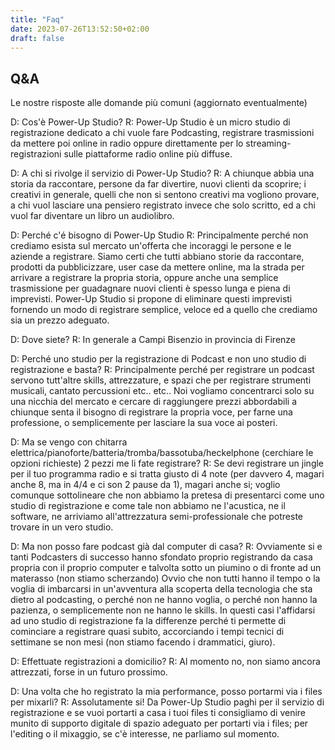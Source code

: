 ```yaml
---
title: "Faq"
date: 2023-07-26T13:52:50+02:00
draft: false
---
```


## Q&A

Le nostre risposte alle domande più comuni (aggiornato eventualmente)

D: Cos'è Power-Up Studio?
R: Power-Up Studio è un micro studio di registrazione dedicato a chi vuole fare Podcasting, registrare trasmissioni da mettere poi online in radio oppure direttamente per lo streaming-registrazioni sulle piattaforme radio online più diffuse.

D: A chi si rivolge il servizio di Power-Up Studio?
R: A chiunque abbia una storia da raccontare, persone da far divertire, nuovi clienti da scoprire; i creativi in generale, quelli che non si sentono creativi ma vogliono provare, a chi vuol lasciare una pensiero registrato invece che solo scritto, ed a chi vuol far diventare un libro un audiolibro.

D: Perché c'é bisogno di Power-Up Studio
R: Principalmente perché non crediamo esista sul mercato un'offerta che incoraggi le persone e le aziende a registrare. 
Siamo certi che tutti abbiano storie da raccontare, prodotti da pubblicizzare, user case da mettere online, ma la strada per arrivare a registrare la propria storia, oppure anche una semplice trasmissione per guadagnare nuovi clienti è spesso lunga e piena di imprevisti.
Power-Up Studio si propone di eliminare questi imprevisti fornendo un modo di registrare semplice, veloce ed a quello che crediamo sia un prezzo adeguato.

D: Dove siete?
R: In generale a Campi Bisenzio in provincia di Firenze

D: Perché uno studio per la registrazione di Podcast e non uno studio di registrazione e basta?
R: Principalmente perché per registrare un podcast servono tutt'altre skills, attrezzature, e  spazi che per registrare strumenti musicali, cantato percussioni etc.. etc.. 
Noi vogliamo concentrarci solo su una nicchia del mercato e cercare di raggiungere prezzi abbordabili a chiunque senta il bisogno di registrare la propria voce, per farne una professione, o semplicemente per lasciare la sua voce ai posteri.

D: Ma se vengo con chitarra elettrica/pianoforte/batteria/tromba/bassotuba/heckelphone (cerchiare le opzioni richieste) 2 pezzi me li fate registrare?
R: Se devi registrare un jingle per il tuo programma radio e si tratta giusto di 4 note (per davvero 4, magari anche 8, ma in 4/4 e ci son 2 pause da 1), magari anche si; voglio comunque sottolineare che non abbiamo la pretesa di presentarci come uno studio di registrazione e come tale non abbiamo ne l'acustica, ne il software, ne arriviamo all'attrezzatura semi-professionale che potreste trovare in un vero studio.

D: Ma non posso fare podcast già dal computer di casa?
R: Ovviamente si e tanti Podcasters di successo hanno sfondato proprio registrando da casa propria con il proprio computer e talvolta sotto un piumino o di fronte ad un materasso (non stiamo scherzando)
Ovvio che non tutti hanno il tempo o la voglia di imbarcarsi in un'avventura alla scoperta della tecnologia che sta dietro al podcasting, o perché non ne hanno voglia, o perché non hanno la pazienza, o semplicemente non ne hanno le skills.
In questi casi l'affidarsi ad uno studio di registrazione fa la differenze perché ti permette di cominciare a registrare quasi subito, accorciando i tempi tecnici di settimane se non mesi (non stiamo facendo i drammatici, giuro).

D: Effettuate registrazioni a domicilio?
R: Al momento no, non siamo ancora attrezzati, forse in un futuro prossimo.

D: Una volta che ho registrato la mia performance, posso portarmi via i files per mixarli?
R: Assolutamente si! Da Power-Up Studio paghi per il servizio di registrazione e se vuoi portarti a casa i tuoi files ti consigliamo di venire munito di supporto digitale di spazio adeguato per portarti via i files; per l'editing o il mixaggio, se c'è interesse, ne parliamo sul momento.